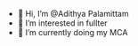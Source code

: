 - 👋 Hi, I’m @Adithya Palamittam
- 👀 I’m interested in fullter
- 🌱 I’m currently doing my MCA

<!---asdf
--->
